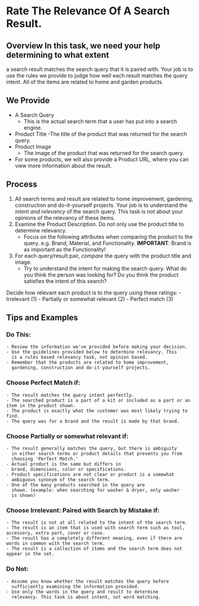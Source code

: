 # Rate The Relevance Of A Search Result.

## Overview In this task, we need your help determining to what extent
a search result matches the search query that it is paired with. Your
job is to use the rules we provide to judge how well each result
matches the query intent. All of the items are related to home and
garden products.

## We Provide
- A Search Query
  - This is the actual search term that a user has put into a search engine.
- Product Title
  -The title of the product that was returned for the search query.
- Product Image
  - The image of the product that was returned for the search query.
- For some products, we will also provide a Product URL, where you can
  view more information about the result.

## Process
1. All search terms and result are related to home improvement,
   gardening, construction and do-it-yourself projects. Your job is to
   understand the *intent and relevancy* of the search query. This task
   is *not* about your opinions of the relevancy of these items.
2. Examine the Product Description. Do not only use the product title
to determine relevancy.
    - Focus on the following attributes when comparing the product to
the query. e.g. Brand, Material, and Functionality. **IMPORTANT**: Brand is
as important as the Functionality!
3. For each query/result pair, *compare* the query with the product
title and image.
    - Try to understand the intent for making the search query. What
      do you think the person was looking for? Do you think the
      product satisfies the intent of this search?

Decide how relevant each product is to the query using these ratings:
    - Irrelevant (1)
    - Partially or somewhat relevant (2)
    - Perfect match (3)

## Tips and Examples

### Do This:
    - Review the information we've provided before making your decision.
    - Use the guidelines provided below to determine relevancy. This
      is a rules based relevancy task, not opinion based.
    - Remember that the products are related to home improvement,
      gardening, construction and do-it-yourself projects.


### Choose Perfect Match if:
    - The result matches the query intent perfectly.
    - The searched product is a part of a kit or included as a part or an item in the product shown.
    - The product is exactly what the customer was most likely trying to find.
    - The query was for a brand and the result is made by that brand.

### Choose Partially or somewhat relevant if:
    - The result generally matches the query, but there is ambiguity
      in either search terms or product details that prevents you from
      choosing 'Perfect Match.'
    - Actual product is the same but differs in
      brand, dimensions, color or specifications.
    - Product specifications are not clear or product is a somewhat
      ambiguous synonym of the search term.
    - One of the many products searched in the query are
      shown. (example: when searching for washer & dryer, only washer
      is shown)

### Choose Irrelevant: Paired with Search by Mistake if:
    - The result is not at all related to the intent of the search term.
    - The result is an item that is used with search term such as tool, accessory, extra part, cover or case.
    - The result has a completely different meaning, even if there are words in common with the search term.
    - The result is a collection of items and the search term does not appear in the set.

### Do Not:
    - Assume you know whether the result matches the query before
      sufficiently examining the information provided.
    - Use only the words in the query and result to determine
      relevancy. This task is about intent, not word matching.
